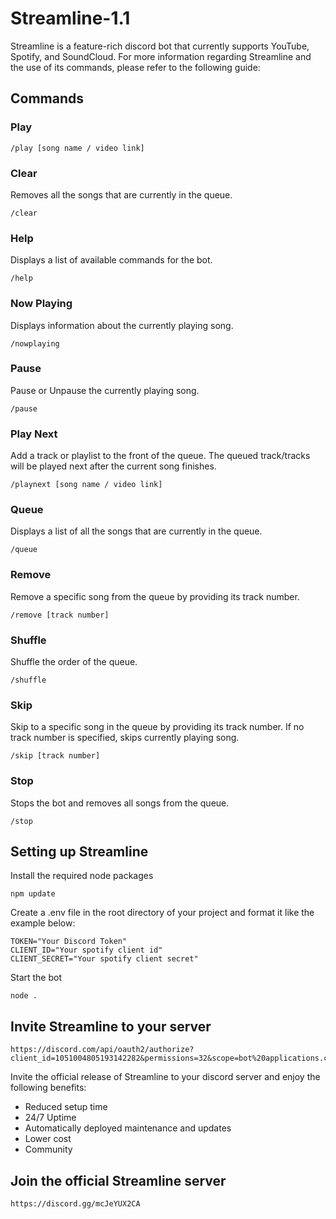 # Streamline-1.1

Streamline is a feature-rich discord bot that currently supports YouTube, Spotify, and SoundCloud. For more information regarding Streamline and the use of its commands, please refer to the following guide:

## Commands

### Play
	/play [song name / video link]

### Clear 
Removes all the songs that are currently in the queue.

	/clear

### Help
Displays a list of available commands for the bot.

	/help

### Now Playing
Displays information about the currently playing song.

	/nowplaying

### Pause
Pause or Unpause the currently playing song.

	/pause

### Play Next
Add a track or playlist to the front of the queue. The queued track/tracks will be played next after the current song finishes.

	/playnext [song name / video link]

### Queue
Displays a list of all the songs that are currently in the queue.

	/queue

### Remove
Remove a specific song from the queue by providing its track number.

	/remove [track number]

### Shuffle
Shuffle the order of the queue.

	/shuffle

### Skip
Skip to a specific song in the queue by providing its track number. If no track number is specified, skips currently playing song.

	/skip [track number]

### Stop
Stops the bot and removes all songs from the queue.

	/stop
	
## Setting up Streamline

Install the required node packages

	npm update
	
Create a .env file in the root directory of your project and format it like the example below:

	TOKEN="Your Discord Token"
	CLIENT_ID="Your spotify client id"
	CLIENT_SECRET="Your spotify client secret"
	
Start the bot

	node .
	
## Invite Streamline to your server

	https://discord.com/api/oauth2/authorize?client_id=1051004805193142282&permissions=32&scope=bot%20applications.commands

Invite the official release of Streamline to your discord server and enjoy the following benefits:
+ Reduced setup time
+ 24/7 Uptime
+ Automatically deployed maintenance and updates
+ Lower cost
+ Community

	
## Join the official Streamline server
	
	https://discord.gg/mcJeYUX2CA

